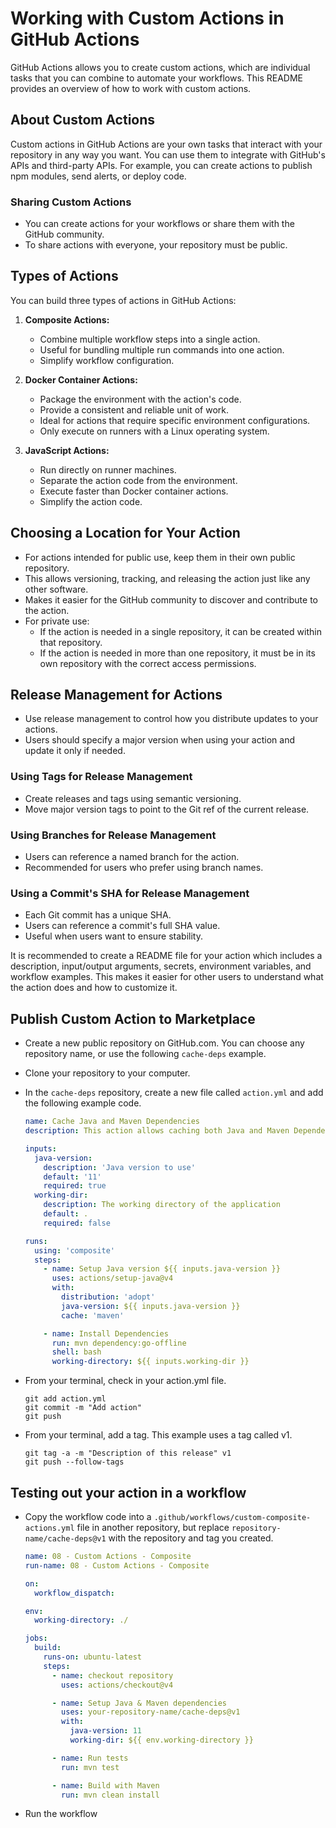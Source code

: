 # Working with Custom Actions in GitHub Actions

GitHub Actions allows you to create custom actions, which are individual tasks that you can combine to automate your workflows. This README provides an overview of how to work with custom actions.

## About Custom Actions

Custom actions in GitHub Actions are your own tasks that interact with your repository in any way you want. You can use them to integrate with GitHub's APIs and third-party APIs. For example, you can create actions to publish npm modules, send alerts, or deploy code.

### Sharing Custom Actions

- You can create actions for your workflows or share them with the GitHub community.
- To share actions with everyone, your repository must be public.

## Types of Actions

You can build three types of actions in GitHub Actions:

1. **Composite Actions:**
    - Combine multiple workflow steps into a single action.
    - Useful for bundling multiple run commands into one action.
    - Simplify workflow configuration.
   
2. **Docker Container Actions:**
    - Package the environment with the action's code.
    - Provide a consistent and reliable unit of work.
    - Ideal for actions that require specific environment configurations.
    - Only execute on runners with a Linux operating system.

3. **JavaScript Actions:**
    - Run directly on runner machines.
    - Separate the action code from the environment.
    - Execute faster than Docker container actions.
    - Simplify the action code.

## Choosing a Location for Your Action

- For actions intended for public use, keep them in their own public repository.
- This allows versioning, tracking, and releasing the action just like any other software.
- Makes it easier for the GitHub community to discover and contribute to the action.
- For private use:
  - If the action is needed in a single repository, it can be created within that repository.
  - If the action is needed in more than one repository, it must be in its own repository with the correct access permissions.

## Release Management for Actions

- Use release management to control how you distribute updates to your actions.
- Users should specify a major version when using your action and update it only if needed.

### Using Tags for Release Management

- Create releases and tags using semantic versioning.
- Move major version tags to point to the Git ref of the current release.

### Using Branches for Release Management

- Users can reference a named branch for the action.
- Recommended for users who prefer using branch names.

### Using a Commit's SHA for Release Management

- Each Git commit has a unique SHA.
- Users can reference a commit's full SHA value.
- Useful when users want to ensure stability.

It is recommended to create a README file for your action which includes a description, input/output arguments, secrets, environment variables, and workflow examples. This makes it easier for other users to understand what the action does and how to customize it.

## Publish Custom Action to Marketplace

* Create a new public repository on GitHub.com. You can choose any repository name, or use the following `cache-deps` example.
* Clone your repository to your computer. 
* In the `cache-deps` repository, create a new file called `action.yml` and add the following example code. 

  ```yaml
  name: Cache Java and Maven Dependencies
  description: This action allows caching both Java and Maven Dependencies based on the pom.xml file
  
  inputs: 
    java-version:
      description: 'Java version to use'
      default: '11'
      required: true
    working-dir:
      description: The working directory of the application
      default: .
      required: false
  
  runs:
    using: 'composite'
    steps: 
      - name: Setup Java version ${{ inputs.java-version }}
        uses: actions/setup-java@v4
        with:
          distribution: 'adopt'
          java-version: ${{ inputs.java-version }}
          cache: 'maven'
  
      - name: Install Dependencies
        run: mvn dependency:go-offline
        shell: bash
        working-directory: ${{ inputs.working-dir }}
  ```

* From your terminal, check in your action.yml file.

  ```git
  git add action.yml
  git commit -m "Add action"
  git push
  ```

* From your terminal, add a tag. This example uses a tag called v1.

  ```git
  git tag -a -m "Description of this release" v1
  git push --follow-tags
  ```

## Testing out your action in a workflow

* Copy the workflow code into a `.github/workflows/custom-composite-actions.yml` file in another repository, but replace `repository-name/cache-deps@v1` with the repository and tag you created. 

  ```yaml
  name: 08 - Custom Actions - Composite
  run-name: 08 - Custom Actions - Composite
  
  on:
    workflow_dispatch:
  
  env:
    working-directory: ./
  
  jobs:
    build:
      runs-on: ubuntu-latest
      steps:
        - name: checkout repository
          uses: actions/checkout@v4
  
        - name: Setup Java & Maven dependencies
          uses: your-repository-name/cache-deps@v1
          with:
            java-version: 11
            working-dir: ${{ env.working-directory }}
  
        - name: Run tests
          run: mvn test
  
        - name: Build with Maven
          run: mvn clean install
  ```

* Run the workflow